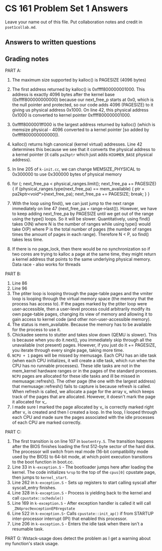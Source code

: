 CS 161 Problem Set 1 Answers
============================
Leave your name out of this file. Put collaboration notes and credit in
`pset1collab.md`.

Answers to written questions
----------------------------

Grading notes
-------------

PART A:

1. The maximum size supported by kalloc() is PAGESIZE (4096 bytes)
2. The first address returned by kalloc() is 0xffff800000001000. This address is exactly 4096 bytes after the kernel base (0xffff800000000000) because our next_free_p starts at 0x0, which is the null pointer and protected, so our code adds 4096 (PAGESIZE) to it giving us physical address 0x1000. On line 42, this physical address 0x1000 is converted to kernel pointer 0xffff800000001000.
3. 0xffff8000001ff000 is the largest address returned by kalloc() (which is memsize physical - 4096 converted to a kernel pointer [so added by 0xffff800000000000]).
4. kalloc() returns high canonical (kernel virtual) addresses. Line 42 determines this because we see that it converts the physical address to a kernel pointer (it calls `pa2kptr` which just adds `HIGHMEN_BASE` physical address).
5. In line 205 of `k-init.cc`, we can change MEMSIZE_PHYSICAL to 0x300000 to use 0x300000 bytes of physical memory
6. 
    for (; next_free_pa < physical_ranges.limit(); next_free_pa += PAGESIZE)
    {
        if (physical_ranges.type(next_free_pa) == mem_available)
        {
            ptr = pa2kptr<void*>(next_free_pa);
            next_free_pa += PAGESIZE;
            break;
        }
    }
7. With the loop using find(), we can just jump to the next range immediately on line 47 (next_free_pa = range->last()). However, we have to keep adding next_free_pa by PAGESIZE until we get out of the range using the type() loops. So it will be slower. Quantitatively, using find() takes O(N) where N is the number of ranges while using type() would take O(P) where P is the total number of pages (the number of ranges times the amount of pages in each range). Therefore N < P, so find() takes less time.

8. If there is no page_lock, then there would be no synchronization so if two cores are trying to kalloc a page at the same time, they might return a kernel address that points to the same underlying physical memory. Data race - also works for threads

PART B:

1. Line 86
2. Line 96
3. The ptiter loop is looping through the page-table pages and the vmiter loop is looping through the virtual memory space (the memory that the process has access to). If the pages marked by the ptiter loop were user-accessible, then a user-level process could arbitrarily modify its own page-table pages, changing its view of memory and allowing it to gain access to kernel code (and other non-user-accessible memory).
4. The status is mem_available. Because the memory has to be available for the process to use it.
5. Chickadee seems to stutter and takes slow down (QEMU is slower). This is because when you do it.next(), you immediately skip through all the unavailable (not present) pages. However, if you just do it += PAGESIZE, you iterate through every single page, taking more time.
6. `NCPU + 1` pages will be missed by memusage. Each CPU has an idle task (when each CPU initializes, it will create a idle task, which run when the CPU has no runnable processes). These idle tasks are not in the mem_kernel hardware ranges or in the pages of the standard processes. `NCPU` pages are allocated for these idle tasks and ill be missed in memusage::refresh(). The other page (the one with the largest address) that memusage::refresh() fails to capture is because refresh is called. When refresh is called, we allocate a page for the array v_ which keeps track of the pages that are allocated. However, it doesn't mark the page it allocated for v_.
7. I made sure I marked the page allocated by v_ is correctly marked right after v_ is created and then I created a loop. In the loop, I looped through each CPU and made sure the pages associated with the idle processes of each CPU are marked correctly.

PART C:
1. The first transition is on line 107 in `bootentry.S`. The transition happens after the BIOS finishes loading the first 512-byte sector of the hard disk. The processor will switch from real mode (16-bit compatibility mode used by the BIOS) to 64-bit mode, at which point execution transitions to the boot function in boot.cc.
2. Line 33 in `k-exception.S` - The bootloader jumps here after loading the kernel. The code initializes `%rsp` to the top of the `cpus[0]` cpustate page, then jumps to `kernel_start`.
3. Line 262 in `k-exception.S` - Sets up registers to start calling syscall after syscall_entry finishes.
4. Line 328 in `k-exception.S` - Process is yielding back to the kernel and call `cpustate::schedule()`
5. Line 169 in `k-exception.S` - After exception handler is called it will call `_ZN4proc9exceptionEP8regstate`
6. Line 522 in `k-exception.S`- Calls `cpustate::init_ap()` if from STARTUP inter-processor interrupt (IPI) that enabled this processor. 
7. Line 206 in `k-exception.S` - Enters the idle task when there isn't a resumable task.

PART G:
Wstack-usage does detect the problem as I get a warning about my function's stack usage.